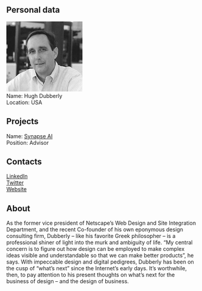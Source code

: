 ## Personal data
![hugh dubberly photo](photo/hugh_dubberly.jpg)  
Name:   Hugh Dubberly  
Location: USA  
## Projects 
Name: [Synapse AI](../projects/synapse_ai.md)  
Position: Advisor   
## Contacts
[LinkedIn](https://www.linkedin.com/in/hughdubberly/)          
[Twitter](https://twitter.com/dubberlydesign)  
[Website](http://www.dubberly.com/author/hugh)  
## About
As the former vice president of Netscape’s Web Design and Site Integration Department, and the recent Co-founder of his own eponymous design consulting firm, Dubberly – like his favorite Greek philosopher – is a professional shiner of light into the murk and ambiguity of life. “My central concern is to figure out how design can be employed to make complex ideas visible and understandable so that we can make better products”, he says. With impeccable design and digital pedigrees, Dubberly has been on the cusp of “what’s next” since the Internet’s early days. It’s worthwhile, then, to pay attention to his present thoughts on what’s next for the business of design – and the design of business.
